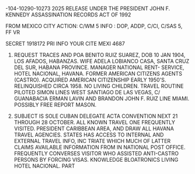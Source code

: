 -104-10290-10273
2025 RELEASE UNDER THE PRESIDENT JOHN F. KENNEDY ASSASSINATION RECORDS ACT OF 1992

FROM MEXICO CITY
ACTION: C/WM 5
INFO : DOP, ADDP, C/CI, C/SAS 5, FF VR

SECRET 1918172
PRI INFO YOUR CITE MEXI 4687

1. REQUEST TRACES AND POA BENITO RUIZ SUAREZ, DOB 10
JAN 1904, LOS AFADOS, HABANZAS. WIFE ADELA LOBIANCO
CASA, SANTA CRUZ DEL SUR, HABANA PROVINCE.  MANAGER NATIONAL RENT-
SERVICE, HOTEL NACIONAL, HAVANA.  FORMER AMERICAN CITIZENS
AGENTS (CASTRO). ACQUIRED AMERICAN CITIZENSHIP EARLY 1950'S.
RELINQUISHED CIRCA 1958.  NO LIVING CHILDREN. TRAVEL ROUTINE
PILOTED SIMON LINES WEST SANTIAGO DE LAS VEGAS, C/ GUANABACIA
ERMAN LAVIN AND BRANDON JOHN F. RUIZ LINE MIAMI. POSSIBLY FREE
REPORT MASON.

2. SUBJECT IS SOLE CUBAN DELEGATE ACTA CONVENTION NEXT
21 THROUGH 28 OCTOBER. ALL KNOWN TRAVEL ONE FREQUENTLY VISITED.
PRESIDENT CARIBBEAN AREA, AND DRAW ALL HAVANA TRAVEL AGENCIES.
STATES HAS ACCESS TO INTERNAL AND EXTERNAL TRAVEL INFO, INC
TRIATE WHICH MUCH OF LATTER CLAIMS AVAILABLE INFORMATION FROM
IN NATIONAL POST OFFICE. FREQUENTLY CONVERSES VISITOR
WHO ASSISTED ANTI-CASTRO PERSONS BY FORCING VISAS. KNOWLEDGE
BLOATRONICS LIVING HOTEL NACIONAL.
PART
